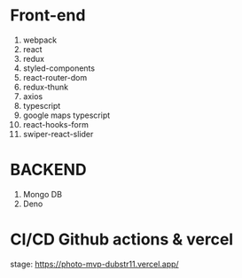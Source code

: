 # Front-end
1. webpack
2. react
3. redux
4. styled-components
5. react-router-dom 
6. redux-thunk
7. axios
8. typescript
9. google maps typescript
10. react-hooks-form
11. swiper-react-slider

# BACKEND 
1. Mongo DB
2. Deno

# CI/CD Github actions & vercel
stage: https://photo-mvp-dubstr11.vercel.app/




